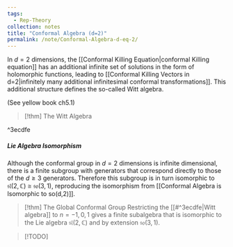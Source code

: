 ```yaml
---
tags:
  - Rep-Theory
collection: notes
title: "Conformal Algebra (d=2)"
permalink: /note/Conformal-Algebra-d-eq-2/
---
```

In $d=2$ dimensions, the [[Conformal Killing Equation|conformal Killing equation]] has an additional infinite set of solutions in the form of holomorphic functions, leading to [[Conformal Killing Vectors in d=2|infinitely many additional infinitesimal conformal transformations]]. This additional structure defines the so-called Witt algebra.

(See yellow book ch5.1)

> [!thm] The Witt Algebra

^3ecdfe

##### Lie Algebra Isomorphism

Although the conformal group in $d=2$ dimensions is infinite dimensional, there is a finite subgroup with generators that correspond directly to those of the $d\geq3$ generators. Therefore this subgroup is in turn isomorphic to $\mathfrak{sl}(2,\mathbb{C}) \cong \mathfrak{so}(3,1)$, reproducing the isomorphism from [[Conformal Algebra is Isomorphic to so(d,2)]].

> [!thm] The Global Conformal Group
> Restricting the [[#^3ecdfe|Witt algebra]] to $n=-1,0,1$ gives a finite subalgebra that is isomorphic to the Lie algebra $\mathfrak{sl}(2,\mathbb{C})$ and by extension $\mathfrak{so}(3,1)$.

> [!TODO]